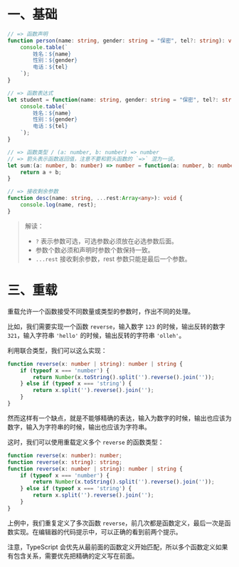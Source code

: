 # 一、基础
```typescript
// => 函数声明
function person(name: string, gender: string = "保密", tel?: string): void {
    console.table(`
        姓名：${name}
        性别：${gender}
        电话：${tel}
    `);
}

// => 函数表达式
let student = function(name: string, gender: string = "保密", tel?: string): void {
    console.table(`
        姓名：${name}
        性别：${gender}
        电话：${tel}
    `);
}

// => 函数类型 / (a: number, b: number) => number
// => 箭头表示函数返回值，注意不要和箭头函数的 `=>` 混为一谈。
let sum:(a: number, b: number) => number = function(a: number, b: number):number {
    return a + b;
}

// => 接收剩余参数
function desc(name: string, ...rest:Array<any>): void {
    console.log(name, rest);
}
```

> 解读：
>
> - `?` 表示参数可选，可选参数必须放在必选参数后面。
> - 参数个数必须和声明时参数个数保持一致。
> - `...rest` 接收剩余参数，rest 参数只能是最后一个参数。

# 三、重载

重载允许一个函数接受不同数量或类型的参数时，作出不同的处理。

比如，我们需要实现一个函数 `reverse`，输入数字 `123` 的时候，输出反转的数字 `321`，输入字符串 `'hello'` 的时候，输出反转的字符串 `'olleh'`。

利用联合类型，我们可以这么实现：

```typescript
function reverse(x: number | string): number | string {
    if (typeof x === 'number') {
        return Number(x.toString().split('').reverse().join(''));
    } else if (typeof x === 'string') {
        return x.split('').reverse().join('');
    }
}
```

然而这样有一个缺点，就是不能够精确的表达，输入为数字的时候，输出也应该为数字，输入为字符串的时候，输出也应该为字符串。

这时，我们可以使用重载定义多个 `reverse` 的函数类型：

```typescript
function reverse(x: number): number;
function reverse(x: string): string;
function reverse(x: number | string): number | string {
    if (typeof x === 'number') {
        return Number(x.toString().split('').reverse().join(''));
    } else if (typeof x === 'string') {
        return x.split('').reverse().join('');
    }
}
```

上例中，我们重复定义了多次函数 `reverse`，前几次都是函数定义，最后一次是函数实现。在编辑器的代码提示中，可以正确的看到前两个提示。

注意，TypeScript 会优先从最前面的函数定义开始匹配，所以多个函数定义如果有包含关系，需要优先把精确的定义写在前面。

